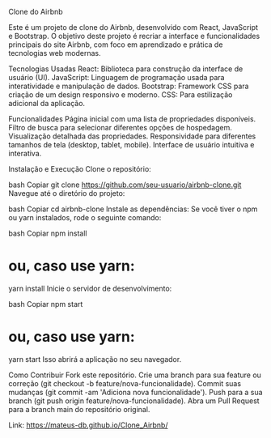 Clone do Airbnb

Este é um projeto de clone do Airbnb, desenvolvido com React, JavaScript e Bootstrap. O objetivo deste projeto é recriar a interface e funcionalidades principais do site Airbnb, com foco em aprendizado e prática de tecnologias web modernas.

Tecnologias Usadas
React: Biblioteca para construção da interface de usuário (UI).
JavaScript: Linguagem de programação usada para interatividade e manipulação de dados.
Bootstrap: Framework CSS para criação de um design responsivo e moderno.
CSS: Para estilização adicional da aplicação.

Funcionalidades
Página inicial com uma lista de propriedades disponíveis.
Filtro de busca para selecionar diferentes opções de hospedagem.
Visualização detalhada das propriedades.
Responsividade para diferentes tamanhos de tela (desktop, tablet, mobile).
Interface de usuário intuitiva e interativa.

Instalação e Execução
Clone o repositório:

bash
Copiar
git clone https://github.com/seu-usuario/airbnb-clone.git
Navegue até o diretório do projeto:

bash
Copiar
cd airbnb-clone
Instale as dependências: Se você tiver o npm ou yarn instalados, rode o seguinte comando:

bash
Copiar
npm install
# ou, caso use yarn:
yarn install
Inicie o servidor de desenvolvimento:

bash
Copiar
npm start
# ou, caso use yarn:
yarn start
Isso abrirá a aplicação no seu navegador.

Como Contribuir
Fork este repositório.
Crie uma branch para sua feature ou correção (git checkout -b feature/nova-funcionalidade).
Commit suas mudanças (git commit -am 'Adiciona nova funcionalidade').
Push para a sua branch (git push origin feature/nova-funcionalidade).
Abra um Pull Request para a branch main do repositório original.

Link: https://mateus-db.github.io/Clone_Airbnb/
